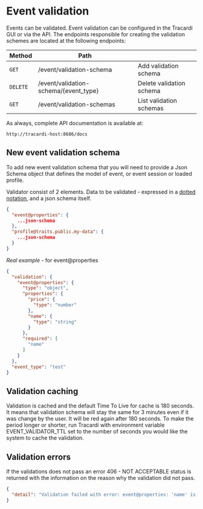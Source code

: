 # Event validation

Events can be validated. Event validation can be configured in the Tracardi GUI or via the API. The endpoints
responsible for creating the validation schemes are located at the following endpoints:

| Method      | Path                                  |                          |
| ----------- | --------------------------------------|--------------------------|
| `GET`       | /event/validation-schema              | Add validation schema    |
| `DELETE`    | /event/validation-schema/{event_type} | Delete validation schema |
| `GET`       | /event/validation-schemas             | List validation schemas  |

As always, complete API documentation is available at:

```
http://tracardi-host:8686/docs
```

## New event validation schema

To add new event validation schema that you will need to provide a Json Schema object that defines the model of event,
or event session or loaded profile.

Validator consist of 2 elements. Data to be validated - expressed in a [dotted notation](../notations/index.md), and a
json schema itself.

```json
{
  "event@properties": {
    ...json-schema
  },
  "profile@traits.public.my-data": {
    ...json-schema
  }
}
```

*Real example* - for event@properties

```json
{
  "validation": {
    "event@properties": {
      "type": "object",
      "properties": {
        "price": {
          "type": "number"
        },
        "name": {
          "type": "string"
        }
      },
      "required": [
        "name"
      ]
    }
  },
  "event_type": "test"
}
```

## Validation caching

Validation is cached and the default Time To Live for cache is 180 seconds. It means that validation schema will stay
the same for 3 minutes even if it was change by the user. It will be red again after 180 seconds. To make the period
longer or shorter, run Tracardi with environment variable EVENT_VALIDATOR_TTL set to the number of seconds you would
like the system to cache the validation.

## Validation errors

If the validations does not pass an error 406 - NOT ACCEPTABLE status is returned with the information on the reason why
the validation did not pass.

```json
{
  "detail": "Validation failed with error: event@properties: 'name' is a required property...."
}
```